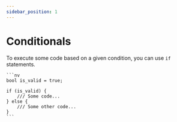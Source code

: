 ```yaml
---
sidebar_position: 1
---
```


# Conditionals

To execute some code based on a given condition, you can use `if` statements.

    ```nv
    bool is_valid = true;

    if (is_valid) {
        /// Some code...
    } else {
        /// Some other code...
    }
    ```
